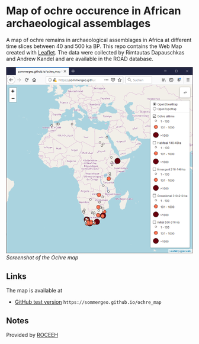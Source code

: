 # Map of ochre occurence in African archaeological assemblages
A map of ochre remains in archaeological assemblages in Africa at different time slices between 40 and 500 ka BP. This repo contains the Web Map created with <a href="https://leafletjs.com" target="_blank">Leaflet</a>. The data were collected by Rimtautas Dapauschkas and Andrew Kandel and are available in the ROAD database. 

![Screenshot of the ochre map](/img/firefox_ss.png)
*Screenshot of the Ochre map*


## Links
The map is available at
* <a href="https://sommergeo.github.io/ochre_map">GitHub test version</a> `https://sommergeo.github.io/ochre_map`

## Notes
Provided by <a href="http://www.roceeh.net/home/" target="_blank">ROCEEH</a>
